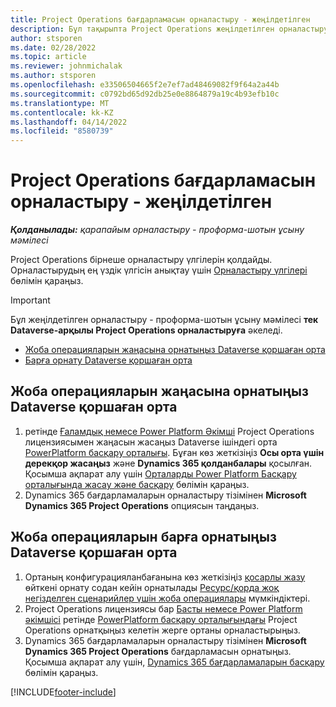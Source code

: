 ```yaml
---
title: Project Operations бағдарламасын орналастыру - жеңілдетілген
description: Бұл тақырыпта Project Operations жеңілдетілген орналастыру бағдарламасын орнату амалы туралы ақпарат берілген - проформа-шотын ұсыну мәмілесі.
author: stsporen
ms.date: 02/28/2022
ms.topic: article
ms.reviewer: johnmichalak
ms.author: stsporen
ms.openlocfilehash: e33506504665f2e7ef7ad48469082f9f64a2a44b
ms.sourcegitcommit: c0792bd65d92db25e0e8864879a19c4b93efb10c
ms.translationtype: MT
ms.contentlocale: kk-KZ
ms.lasthandoff: 04/14/2022
ms.locfileid: "8580739"
---
```

# <a name="deploy-project-operations---lite"></a>Project Operations бағдарламасын орналастыру - жеңілдетілген

_**Қолданылады:** қарапайым орналастыру - проформа-шотын ұсыну мәмілесі_



Project Operations бірнеше орналастыру үлгілерін қолдайды. Орналастырудың ең үздік үлгісін анықтау үшін [Орналастыру үлгілері](determine-deployment-type.md) бөлімін қараңыз.


> [!IMPORTANT]
> Бұл жеңілдетілген орналастыру - проформа-шотын ұсыну мәмілесі **тек Dataverse-арқылы Project Operations орналастыруға** әкеледі.

- [Жоба операцияларын жаңасына орнатыңыз Dataverse қоршаған орта](#new)
- [Барға орнату Dataverse қоршаған орта](#existing)



## <a name="install-project-operations-to-a-new-dataverse-environment"></a><a name="new"></a> Жоба операцияларын жаңасына орнатыңыз Dataverse қоршаған орта

1. ретінде [Ғаламдық немесе Power Platform Әкімші](/power-platform/admin/global-service-administrators-can-administer-without-license) Project Operations лицензиясымен жаңасын жасаңыз Dataverse ішіндегі орта [PowerPlatform басқару орталығы](https://admin.powerplatform.com). Бұған көз жеткізіңіз **Осы орта үшін дерекқор жасаңыз** және **Dynamics 365 қолданбалары** қосылған. Қосымша ақпарат алу үшін [Орталарды Power Platform Басқару орталығында жасау және басқару](/power-platform/admin/create-environment#create-an-environment-in-the-power-platform-admin-center) бөлімін қараңыз.
2. Dynamics 365 бағдарламаларын орналастыру тізімінен **Microsoft Dynamics 365 Project Operations** опциясын таңдаңыз.


## <a name="install-project-operations-to-an-existing-dataverse-environment"></a><a name="existing"></a> Жоба операцияларын барға орнатыңыз Dataverse қоршаған орта
1. Ортаның конфигурацияланбағанына көз жеткізіңіз [қосарлы жазу](/dynamics365/fin-ops-core/dev-itpro/data-entities/dual-write/dual-write-overview) өйткені орнату содан кейін орнатылады [Ресурс/қорда жоқ негізделген сценарийлер үшін жоба операциялары](project-operations-integrated-deployment-overview.md) мүмкіндіктері.
2. Project Operations лицензиясы бар [Басты немесе Power Platform әкімшісі](/power-platform/admin/global-service-administrators-can-administer-without-license) ретінде [PowerPlatform басқару орталығындағы](https://admin.powerplatform.com) Project Operations орнатқыңыз келетін жерге ортаны орналастырыңыз.
3. Dynamics 365 бағдарламаларын орналастыру тізімінен **Microsoft Dynamics 365 Project Operations** бағдарламасын орнатыңыз. Қосымша ақпарат алу үшін, [Dynamics 365 бағдарламаларын басқару](/power-platform/admin/manage-apps) бөлімін қараңыз.




[!INCLUDE[footer-include](../includes/footer-banner.md)]
